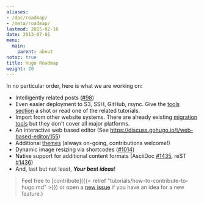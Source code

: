 ```yaml
---
aliases:
- /doc/roadmap/
- /meta/roadmap/
lastmod: 2015-02-16
date: 2013-07-01
menu:
  main:
    parent: about
notoc: true
title: Hugo Roadmap
weight: 20
---
```


In no particular order, here is what we are working on:

 * Intelligently related posts ([#98][])
 * Even easier deployment to S3, SSH, GitHub, rsync. Give the [tools section](https://gohugo.io/tools/#deployment) a shot or read one of the related tutorials.
 * Import from other website systems. There are already existing [migration tools](https://gohugo.io/tools/#migration) but they don't cover all major platforms.
 * An interactive web based editor (See https://discuss.gohugo.io/t/web-based-editor/155)
 * Additional [themes](https://github.com/gohugoio/hugoThemes) (always on-going, contributions welcome!)
 * Dynamic image resizing via shortcodes ([#1014][])
 * Native support for additional content formats (AsciiDoc [#1435][], reST [#1436][])
 * And, last but not least, ***Your best ideas***!

[#100]: https://github.com/gohugoio/hugo/issues/100 "hugo import from wordpress · Issue #100 · gohugoio/hugo"
[#101]: https://github.com/gohugoio/hugo/issues/101 "hugo import from jekyll · Issue #101 · gohugoio/hugo"
[#1435]: https://github.com/gohugoio/hugo/issues/1435 "Add support for native Go implementation of AsciiDoc · Issue #1435 · gohugoio/hugo"
[#1436]: https://github.com/gohugoio/hugo/issues/1436 "Add support for native Go implementation of reStructuredText (reST) · Issue #1436 · gohugoio/hugo"
[#1014]: https://github.com/gohugoio/hugo/issues/1014 "Image Resizing and Cropping · Issue #1014 · gohugoio/hugo"
[#98]: https://github.com/gohugoio/hugo/issues/98 "Add support for related content · Issue #98 · gohugoio/hugo"

> Feel free to [contribute]({{< relref "tutorials/how-to-contribute-to-hugo.md" >}}) or open a [new issue](https://github.com/gohugoio/hugo/issues/new) if you have an idea for a new feature.)
